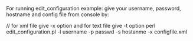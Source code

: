For running edit_configuration example:
give your username, password, hostname and config file from console by:

// for xml file give -x option and for text file give -t option
perl edit_configuration.pl -l username -p passwd -s hostanme -x configfile.xml

